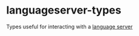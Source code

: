 # languageserver-types

Types useful for interacting with a [language server](https://code.visualstudio.com/blogs/2016/06/27/common-language-protocol)
